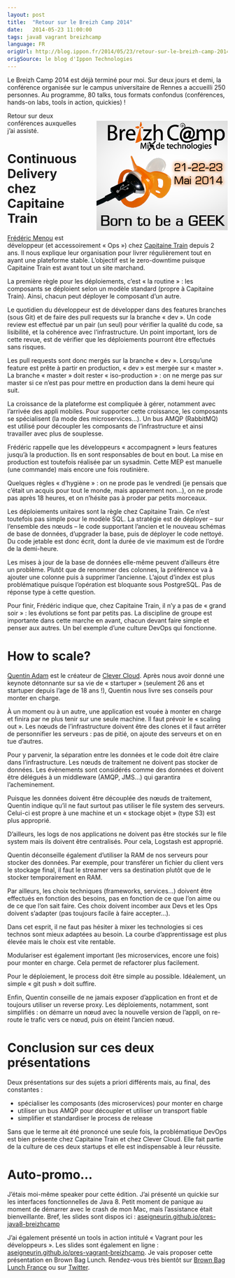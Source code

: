 ```yaml
---
layout: post
title:  "Retour sur le Breizh Camp 2014"
date:   2014-05-23 11:00:00
tags: java8 vagrant breizhcamp
language: FR
origUrl: http://blog.ippon.fr/2014/05/23/retour-sur-le-breizh-camp-2014/
origSource: le blog d'Ippon Technologies
---
```

Le Breizh Camp 2014 est déjà terminé pour moi. Sur deux jours et demi, la conférence organisée sur le campus universitaire de Rennes a accueilli 250 personnes. Au programme, 80 talks, tous formats confondus (conférences, hands-on labs, tools in action, quickies) !

<img src="/images/breizhcamp_2014.png" style="float:right; padding: 20px 0px 20px 30px"/>

Retour sur deux conférences auxquelles j’ai assisté.

# Continuous Delivery chez Capitaine Train

[Frédéric Menou](https://twitter.com/ptit_fred) est développeur (et accessoirement « Ops ») chez [Capitaine Train](https://www.capitainetrain.com/fr) depuis 2 ans. Il nous explique leur organisation pour livrer régulièrement tout en ayant une plateforme stable. L’objectif est le zero-downtime puisque Capitaine Train est avant tout un site marchand.

La première règle pour les déploiements, c’est « la routine » : les composants se déploient selon un modèle standard (propre à Capitaine Train). Ainsi, chacun peut déployer le composant d’un autre.

Le quotidien du développeur est de développer dans des features branches (sous Git) et de faire des pull requests sur la branche « dev ». Un code review est effectué par un pair (un seul) pour vérifier la qualité du code, sa lisibilité, et la cohérence avec l’infrastructure. Un point important, lors de cette revue, est de vérifier que les déploiements pourront être effectués sans risques.

Les pull requests sont donc mergés sur la branche « dev ». Lorsqu’une feature est prête à partir en production, « dev » est mergée sur « master ». La branche « master » doit rester « iso-production » : on ne merge pas sur master si ce n’est pas pour mettre en production dans la demi heure qui suit.

La croissance de la plateforme est compliquée à gérer, notamment avec l’arrivée des appli mobiles. Pour supporter cette croissance, les composants se spécialisent (la mode des microservices…). Un bus AMQP (RabbitMQ) est utilisé pour découpler les composants de l’infrastructure et ainsi travailler avec plus de souplesse.

Frédéric rappelle que les développeurs « accompagnent » leurs features jusqu’à la production. Ils en sont responsables de bout en bout. La mise en production est toutefois réalisée par un sysadmin. Cette MEP est manuelle (une commande) mais encore une fois routinière.

Quelques règles « d’hygiène » : on ne prode pas le vendredi (je pensais que c’était un acquis pour tout le monde, mais apparement non…), on ne prode pas après 18 heures, et on n’hésite pas à proder par petits morceaux.

Les déploiements unitaires sont la règle chez Capitaine Train.  Ce n’est toutefois pas simple pour le modèle SQL. La stratégie est de déployer – sur l’ensemble des nœuds – le code supportant l’ancien et le nouveau schémas de base de données, d’upgrader la base, puis de déployer le code nettoyé. Du code jetable est donc écrit, dont la durée de vie maximum est de l’ordre de la demi-heure.

Les mises à jour de la base de données elle-même peuvent d’ailleurs être un problème. Plutôt que de renommer des colonnes, la préférence va à ajouter une colonne puis à supprimer l’ancienne. L’ajout d’index est plus problématique puisque l’opération est bloquante sous PostgreSQL. Pas de réponse type à cette question.

Pour finir, Frédéric indique que, chez Capitaine Train, il n’y a pas de « grand soir » : les évolutions se font par petits pas. La discipline de groupe est importante dans cette marche en avant, chacun devant faire simple et penser aux autres. Un bel exemple d’une culture DevOps qui fonctionne.

# How to scale?

[Quentin Adam](https://twitter.com/waxzce) est le créateur de [Clever Cloud](https://www.clever-cloud.com/fr/). Après nous avoir donné une keynote détonnante sur sa vie de « startuper » (seulement 26 ans et startuper depuis l’age de 18 ans !), Quentin nous livre ses conseils pour monter en charge.

À un moment ou à un autre, une application est vouée à monter en charge et finira par ne plus tenir sur une seule machine. Il faut prévoir le « scaling out ». Les nœuds de l’infrastructure doivent être des clones et il faut arrêter de personnifier les serveurs : pas de pitié, on ajoute des serveurs et on en tue d’autres.

Pour y parvenir, la séparation entre les données et le code doit être claire dans l’infrastructure. Les nœuds de traitement ne doivent pas stocker de données. Les évènements sont considérés comme des données et doivent être délégués à un middleware (AMQP, JMS…) qui garantira l’acheminement.

Puisque les données doivent être découplée des nœuds de traitement, Quentin indique qu’il ne faut surtout pas utiliser le file system des serveurs. Celui-ci est propre à une machine et un « stockage objet » (type S3) est plus approprié.

D’ailleurs, les logs de nos applications ne doivent pas être stockés sur le file system mais ils doivent être centralisés. Pour cela, Logstash est approprié.

Quentin déconseille également d’utiliser la RAM de nos serveurs pour stocker des données. Par exemple, pour transférer un fichier du client vers le stockage final, il faut le streamer vers sa destination plutôt que de le stocker temporairement en RAM.

Par ailleurs, les choix techniques (frameworks, services…) doivent être effectués en fonction des besoins, pas en fonction de ce que l’on aime ou de ce que l’on sait faire. Ces choix doivent incomber aux Devs et les Ops doivent s’adapter (pas toujours facile à faire accepter…).

Dans cet esprit, il ne faut pas hésiter à mixer les technologies si ces technos sont mieux adaptées au besoin. La courbe d’apprentissage est plus élevée mais le choix est vite rentable.

Modulariser est également important (les microservices, encore une fois) pour monter en charge. Cela permet de refactorer plus facilement.

Pour le déploiement, le process doit être simple au possible. Idéalement, un simple « git push » doit suffire.

Enfin, Quentin conseille de ne jamais exposer d’application en front et de toujours utiliser un reverse proxy. Les déploiements, notamment, sont simplifiés : on démarre un nœud avec la nouvelle version de l’appli, on re-route le trafic vers ce nœud, puis on éteint l’ancien nœud.

# Conclusion sur ces deux présentations

Deux présentations sur des sujets a priori différents mais, au final, des constantes :

- spécialiser les composants (des microservices) pour monter en charge
- utiliser un bus AMQP pour découpler et utiliser un transport fiable
- simplifier et standardiser le process de release

Sans que le terme ait été prononcé une seule fois, la problématique DevOps est bien présente chez Capitaine Train et chez Clever Cloud. Elle fait partie de la culture de ces deux startups et elle est indispensable à leur réussite.

# Auto-promo…

J’étais moi-même speaker pour cette édition. J’ai présenté un quickie sur les interfaces fonctionnelles de Java 8. Petit moment de panique au moment de démarrer avec le crash de mon Mac, mais l’assistance était bienveillante. Bref, les slides sont dispos ici : [aseigneurin.github.io/pres-java8-breizhcamp](http://aseigneurin.github.io/downloads/pres-java8-breizhcamp/)

J’ai également présenté un tools in action intitulé « Vagrant pour les développeurs ». Les slides sont également en ligne : [aseigneurin.github.io/pres-vagrant-breizhcamp](http://aseigneurin.github.io/downloads/pres-vagrant-breizhcamp/). Je vais proposer cette présentation en Brown Bag Lunch. Rendez-vous très bientôt sur [Brown Bag Lunch France](http://www.brownbaglunch.fr/) ou sur [Twitter](https://twitter.com/aseigneurin).